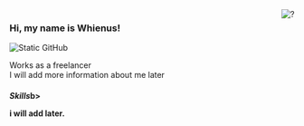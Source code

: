 <img align='right' src="https://github-readme-stats.vercel.app/api?username=whienus&show_icons=true&title_color=163281&text_color=163281&icon_color=000000&bg_color=ffffff&cache_seconds=2300" alt="?">

### Hi, my name is Whienus!

<img src="https://img.shields.io/static/v1?label=Overview&message=whienus&color=163281&style=for-the-badge&logo=GitHub" alt="Static GitHub">

<p>Works as a freelancer<br/>I will add more information about me later</p>
<h4><b><i>Skills</i></b>b><p><p>i will add later.
